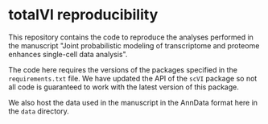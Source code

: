 # totalVI reproducibility

This repository contains the code to reproduce the analyses performed in the manuscript "Joint probabilistic modeling of transcriptome and proteome enhances single-cell data analysis".

The code here requires the versions of the packages specified in the `requirements.txt` file. We have updated the API of the `scVI` package so not all code is guaranteed to work with the latest version of this package.

We also host the data used in the manuscript in the AnnData format here in the `data` directory. 

